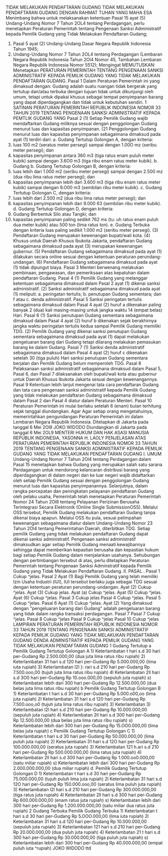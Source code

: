  TIDAK MELAKUKAN PENDAFTARAN GUDANG TIDAK MELAKUKAN PENDAFTARAN GUDANG
DENGAN RAHMAT TUHAN YANG MAHA ESA Menimbang bahwa untuk melaksanakan ketentuan Pasal 15 ayat (5) Undang-Undang Nomor 7 Tahun 2OL4 tentang Perdagangan, perlu menetapkan Peraturan Pemerintah tentang Pengenaan Sanksi Administratif kepada Pemilik Gudang yang Tidak Melakukan Pendaftaran Gudang;
1. Pasal 5 ayat (2) Undang-Undang Dasar Negara Republik Indonesia Tahun 1945;
2. Undang-Undang Nomor 7 Tahun 2OL4 tentang Perdagangan (Lembaran Negara Republik Indonesia Tahun 2Ol4 Nomor 45, Tambahan Lembaran Negara Republik Indonesia Nomor 5512); Mengingat
MEMUTUSKAN:
 Menetapkan PERATURAN PEMERINTAH TENTANG PENGENAAN SANKSI ADMINISTRATIF KEPADA PEMILIK GUDANG YANG TIDAK MELAKUKAN PENDAFTARAN GUDANG.
Pasal 1
Dalam Peraturan Pemerintah ini yang dimaksud dengan: Gudang adalah suatu ruangan tidak bergerak yang tertutup dan/atau terbuka dengan tujuan tidak untuk dikunjungi oleh umum, tetapi untuk dipakai khusus sebagai tempat penyimpanan barang yang dapat diperdagangkan dan tidak untuk kebutuhan sendiri. 1 SATINAN PERATURAN PEMERINTAH REPUBLIK INDONESIA NOMOR 33 TAHUN 2019 TENTANG PENGENAAN SANKSI ADMINISTRATIF KEPADA PEMTLIK GUDANG YANG
Pasal 2
(1) Setiap Pemilik Gudang wajib mendaftarkan Gudang miliknya sesuai dengan penggolongan Gudang menurut luas dan kapasitas penyimpanan. (21 Penggolongan Gudang menurut luas dan kapasitas penyimpanan sebagaimana dimaksud pada ayat (1) terdiri dari:
a. Gudang Tertutup Golongan A, dengan kriteria:
1. luas 100 m2 (seratus meter persegi) sampai dengan 1.00O mz (seribu meter persegi); dan
2. kapasitas penyimpanan antara 360 m3 (tiga ratus enam puluh meter kubik) sampai dengan 3.6O0 m3 (tiga ribu enam ratus meter kubik).
b. Gudang b. Gudang Tertutup Golongan B, dengan kriteria:
1. luas lebih dari 1.000 m2 (seribu meter persegi) sampai dengan 2.500 mz (dua ribu lima ratus meter persegi); dan
2. kapasitas penyimpanan lebih dari 3.600 m3 (tiga ribu enam ratus meter kubik) sampai dengan 9.O00 m3 (sembilan ribu meter kubik). c. Gudang Tertutup Golongan C, dengan kriteria:
1. luas lebih dari 2.500 m2 (dua ribu lima ratus meter persegi); dan
2. kapasitas penyimpanan lebih dari 9.000 63 (sembilan ribu meter kubik).
d. Gudang Tertutup Golongan D, dengan kriteria:
1. Gudang Berbentuk Silo atau Tangki; dan
2. kapasitas penyimpanan paling sedikit 762 ms (tu: uh ratus enam puluh dua meter kubik) atau 500 ton (lima ratus ton).
e. Gudang Terbuka dengan kriteria luas paling sedikit 1.000 m2 (seribu meter persegi). (3) Pendaftaran Gudang merupakan kewenangan bupati/wali kota. (4) Khusus untuk Daerah Khusus Ibukota Jakarta, pendaftaran Gudang sebagaimana dimaksud pada ayat (3) merupakan kewenangan gubernur. (5) Pendaftaran Gudang sebagaimana dimaksud pada ayat (1) dilakukan secara online sesuai dengan ketentuan peraturan perundang-undangan. (6) Pendaftaran Gudang sebagaimana dimaksud pada ayat (1) tidak dipungut biaya.
Pasal 3
Menteri berwenang melakukan pembinaan, pengawasan, dan pemeriksaan atas kepatuhan dalam pendaftaran Gudang. Pasal 4 (1) Pemilik Gudang yang melanggar ketentuan sebagaimana dimaksud dalam Pasal 2 ayat (1) dikenai sanksi administratif. (2) Sanksi administratif sebagaimana dimaksud pada ayat (1) meliputi:
a. peringatan tertulis;
b. penutupan Gudang sementara; dan f atau c. denda administratif.
Pasal 5
Sanksi peringatan tertulis sebagaimana dimaksud dalam Pasal 4 ayat (2) huruf a dikenakan paling banyak 2 (dua) kali masing-masing untuk jangka waktu 14 (empat belas) Hari.
Pasal 6
(1) Sanksi penutupan Gudang sementara sebagaimana dimaksud dalam Pasal 4 ayat (2) huruf b dikenakan sejak berakhirnya jangka waktu peringatan tertulis kedua sampai Pemilik Gudang memiliki TDG. (2) Pemilik Gudang yang dikenai sanksi penutupan Gudang sementara sebagaimana dimaksud pada ayat (1) dapat melakukan pengeluaran barang dari Gudang tetapi dilarang melakukan pemasukan barang ke dalam Gudang.
Pasal 7
(1) Sanksi denda administratif sebagaimana dimaksud dalam Pasal 4 ayat (2) huruf c dikenakan setelah 30 (tiga puluh) Hari sanksi penutupan Gudang sementara berjalan dan Pemilik Gudang belum memperoleh TDG.
Pasal 8
Pelaksanaan sanksi administratif sebagaimana dimaksud dalam Pasal 5, Pasal 6, dan Pasal 7 dilaksanakan oleh bupati/wali kota atau gubernur untuk Daerah Khusus Ibukota Jakarta sesuai dengan kewenangannya.
Pasal 9
Ketentuan lebih lanjut mengenai tata cara pendaftaran Gudang dan tata cara pengenaan sanksi administratif kepada Pemilik Gudang yang tidak melakukan pendaftaran Gudang sebagaimana dimaksud dalam Pasal 2 dan Pasal 4 diatur dalam Peraturan Menteri.
Pasal 10
Peraturan Pemerintah ini mulai berlaku setelah 6 (enam) bulan terhitung sejak tanggal diundangkan. Agar
Agar setiap orang mengetahuinya, memerintahkan pengundangan Peraturan Pemerintah ini dalam Lembaran Negara Republik Indonesia. Ditetapkan di Jakarta pada tanggal 6 Mei 2Ol9 JOKO WIDODO Diundangkan di Jakarta pada tanggal 6 Mei 2OL9 MENTERI HUKUM DAN HAK ASASI MANUSIA REPUBLIK INDONESIA, YASONNA H. LAOLY PENJELASAN ATAS PERATURAN PEMERINTAH REPUBLIK INDONESIA NOMOR 33 TAHUN 2019 TENTANG PENGENAAN SANKSI ADMINISTRATIF KEPADA PEMILIK GUDANG YANG TIDAK MELAKUKAN PENDAFTARAN GUDANG I. UMUM Undang-Undang Nomor 7 Tahun 2Ol4 tentang Perdagangan dalam Pasal 15 menetapkan bahwa Gudang yang merupakan salah satu sarana Perdagangan untuk mendorong kelancaran distribusi barang yang diperdagangkan di dalam negeri dan ke luar negeri wajib didaftarkan oleh setiap Pemilik Gudang sesuai dengan penggolongan Gudang menurut luas dan kapasitas penyimpanannya. Selanjutnya, dalam rangka percepatan dan peningkatan pelayanan pendaftaran Gudang oleh pelaku usaha, Pemerintah telah menetapkan Peraturan Pemerintah Nomor 24 Tahun 2Ol8 tentang Pelayanan Perizinan Berusaha Terintegrasi Secara Elektronik (Online Single SubmissionOSS). Melalui OSS tersebut, Pemilik Gudang melakukan pendaftaran Gudang tanpa dikenai biaya apapun. Melalui OSS itu pula, sesuai pelimpahan kewenangan sebagaimana diatur dalam Undang-Undang Nomor 23 Tahun 2Ol4 tentang Pemerintahan Daerah, diterbitkan TDG. Setiap pemilik Gudang yang tidak melakukan pendaftaran Gudang dapat dikenai sanksi administratif. Pengenaan sanksi administratif dimaksudkan agar setiap Pemilik Gudang menaati kewajibannya sehingga dapat memberikan kepastian berusaha dan kepastian hukum bagi setiap Pemilik Gudang dalam menjalankan usahanya. Sehubungan dengan pertimbangan tersebut di atas, perlu ditetapkan Peraturan Pemerintah tentang Pengenaan Sanksi Adminstratif kepada Pemilik Gudang yang Tidak Melakukan Pendaftaran Gudang. II. PASAL . Pasal 1 Cukup ^jelas. Pasal 2 Ayat (1) Bagi Pemilik Gudang yang telah memiliki Izin Usaha Industri (lUI), IUI tersebut berlaku juga sebagai TDG sesuai dengan ketentuan peraturan perundang-undangan. Ayat (2) Cukup ^jelas. Ayat (3) Cukup jelas. Ayat (a) Cukup ^jelas. Ayat (5) Cukup ^jelas. Ayat (6) Cukup ^jelas. Pasal 3 Cukup jelas Pasal 4 Cukup ^jelas. Pasal 5 Cukup ^jelas. Pasal 6 Ayat (1) Cukup ^jelas. Ayat (2) Yang dimaksud dengan "pengeluaran barang dari Gudang" adalah pengeluaran barang yang tidak dalam rangka transaksi perdagangan.
Pasal 7
Pasal 7 Cukup ^jelas. Pasal 8 Cukup ^jelas Pasal 9 Cukup ^jelas Pasal 10 Cukup ^jelas LAMPIRAN PERATURAN PEMERINTAH REPUBLIK INDONESIA NOMOR 33 TAHUN 2019 TENTANG PENGENAAN SANKSI ADMINISTRATIF KEPADA PEMILIK GUDANG YANG TIDAK MELAKUKAN PENDAFTARAN GUDANG DENDA ADMINISTRATIF KEPADA PEMILIK GUDANG YANG TIDAK MELAKUKAN PENDAFTARAN GUDANG 1 Gudang Tertutup a Pemilik Gudang Tertutup Golongan A 1) Keterlambatan t hari s.d 30 hari per-Gudang Rp 2.500.000,00 (dua juta lima ratus ribu rupiah) 2) Keterlambatan 31 hari s.d 120 hari per-Gudang Rp 5.000.000,00 (lima iuta rupiah) 3) Keterlambatan l2l }: rari s.d 210 hari per-Gudang Rp 7.500.ooo,00 (tujuh juta lima ratus ribu rupiah) 4l Keterlambatan 2ll hari s.d 3O0 hari per-Gudang Rp 10.ooo.000,00 (sepuluh juta rupiah) s) Keterlambatan lebih dari 300 hari per-Gudang Rp 12.500.000,00 (dua belas juta lima ratus ribu rupiah) b Pemilik Gudang Tertutup Golongan B 1) Keterlambatan t hari s.d 30 hari per-Gudang Rp 5.000.o00,oo (lima juta rupiah) 2l Keterlambatan 31 hari s.d 120 hari per-Gudang Rp 7.500.ooo,o0 (tujuh juta lima ratus ribu rupiah) 3) Keterlambatan 3) Keterlambatan l2l hari s.d 210 hari per-Gudang Rp 10.000.000,00 (sepuluh juta rupiah) 4) Keterlambatan 2ll hari s.d 300 hari per-Gudang Rp 12.500.000,00 (dua belas juta lima ratus ribu rupiah) s) Keterlambatan lebih dari 300 hari per-Gudang Rp 15.OO0.000,00 (lima belas juta rupiah) c Pemilik Gudang Tertutup Golongan C 1) Keterlambatan t hari s.d 30 hari per-Gudang Rp 50.000.000,00 (lima puluh juta rupiah) 2) Keterlambatan 31 hari s.d 12O hari per-Gudang Rp 100.000.000,00 (seratus juta rupiah) 3) Keterlambatan 121 h.ari s.d 210 hari per-Gudang Rp 500.000.000,00 (lima ratus juta rupiah) 4) Keterlambatan 2ll hari s.d 300 hari per-Gudang Rp 1.000.oo0.000,00 (satu miliar rupiah) s) Keterlambatan lebih dari 300 hari per-Gudang Rp 2.000.000.000,00 (dua miliar rupiah) d. Pemilik Gudang Tertutup Golongan D 1) Keterlambatan t hari s.d 30 hari per-Gudang Rp 75.000.000,00 (tujuh puluh lima juta rupiah) 2l Keterlambatan 31 hari s.d 12O hari per-Gudang Rp 150.000.ooo,00 (seratus lima puluh juta rupiah) 3) Keterlambatan l2l hari s.d 210 hari per-Gudang Rp 300.000.000,00 (tiga ratus juta rupiah) 4l Keterlambatan 2ll hari s.d 300 hari per-Gudang Rp 600.000.000,00 (enam ratus juta rupiah) s) Keterlambatan lebih dari 300 hari per-Gudang Rp 1.200.000.000,00 (satu miliar dua ratus juta rupiah) 2 Gudang Terbuka Pemilik Gudang Terbuka 1) Keterlambatan t hari s.d 30 hari per-Gudang Rp 5.OOO.000,00 (lima iuta rupiah) 2l Keterlambatan 31 hari s.d 120 hari per-Gudang Rp 10.000.000,00 (sepuluh juta rupiah) 3) Keterlambatan 121 hari s.d 210 hari per-Gudang Rp 20.000.000,00 (dua puluh juta rupiah) 4) Keterlambatan 21 t hari s.d 300 hari per-Gudang Rp 30.000.000,00 (tiga puluh juta rupiah) s) Keterlambatan lebih dari 300 hari per-Gudang Rp 40.000.000,00 (empat puluh iuta ^rupiah) JOKO WIDODO ttd